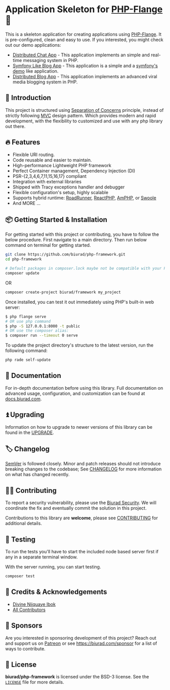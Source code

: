 # Application Skeleton for [PHP-Flange] 👊

This is a skeleton application for creating applications using [PHP-Flange]. It is pre-configured, clean and easy to use. If you interested, you might check out our demo applications:

* [Distributed Chat App][] - This application implements an simple and real-time messaging system in PHP.
* [Symfony Like Blog App][] - This application is a simple and a [symfony's demo][sf-demo] like application.
* [Distributed Blog App][] - This application implements an advanced viral media blogging system in PHP.

## 🔰 Introduction

This project is structured using [Separation of Concerns][SOC] principle, instead of strictly following [MVC] design pattern.
 Which provides modern and rapid development, with the flexibility to customized and use with any php library out there.

## 🔥 Features

- Flexible URI routing.
- Code reusable and easier to maintain.
- High-performance Lightweight PHP framework
- Perfect Container management, Dependency Injection (DI)
- PSR-{2,3,4,6,7,11,15,16,17} compliant
- Integration with external libraries
- Shipped with Tracy exceptions handler and debugger
- Flexible configuration's setup, highly scalable
- Supports hybrid runtime: [RoadRunner], [ReactPHP], [AmPHP], or [Swoole]
- And MORE ...


## 📦 Getting Started & Installation

For getting started with this project or contributing, you have to follow the below procedure. First navigate to a main directory. Then run below command on terminal for getting started.

```sh
git clone https://github.com/biurad/php-framework.git
cd php-framework

# Default packages in composer.lock maybe not be compatible with your PHP version.
composer update
```

OR

```sh
composer create-project biurad/framework my_project
```

Once installed, you can test it out immediately using PHP's built-in web server:

```sh
$ php flange serve
# OR use php command
$ php -S 127.0.0.1:8000 -t public
# OR use the composer alias:
$ composer run --timeout 0 serve
```

To update the project directory's structure to the latest version, run the following command:

```sh
php rade self-update
```

## 📓 Documentation

For in-depth documentation before using this library. Full documentation on advanced usage, configuration, and customization can be found at [docs.biurad.com](https://docs.biurad.com).

## ⏫ Upgrading

Information on how to upgrade to newer versions of this library can be found in the [UPGRADE].

## 🏷️ Changelog

[SemVer](http://semver.org/) is followed closely. Minor and patch releases should not introduce breaking changes to the codebase; See [CHANGELOG] for more information on what has changed recently.

## 👷‍♀️ Contributing

To report a security vulnerability, please use the [Biurad Security](https://security.biurad.com). We will coordinate the fix and eventually commit the solution in this project.

Contributions to this library are **welcome**, please see [CONTRIBUTING] for additional details.

## 🧪 Testing

To run the tests you'll have to start the included node based server first if any in a separate terminal window.

With the server running, you can start testing.

```bash
composer test
```

## 👥 Credits & Acknowledgements

- [Divine Niiquaye Ibok][@divineniiquaye]
- [All Contributors][]

## 🙌 Sponsors

Are you interested in sponsoring development of this project? Reach out and support us on [Patreon](https://www.patreon.com/biurad) or see <https://biurad.com/sponsor> for a list of ways to contribute.

## 📄 License

**biurad/php-framework** is licensed under the BSD-3 license. See the [`LICENSE`](LICENSE) file for more details.

[@divineniiquaye]: https://github.com/divineniiquaye
[UPGRADE]: UPGRADE.md
[CHANGELOG]: CHANGELOG.md
[CONTRIBUTING]: ./.github/CONTRIBUTING.md
[All Contributors]: https://github.com/divineniiquaye/php-framework/contributors
[PHP]: https://php.net
[Composer]: https://getcomposer.org/
[PHP-Flange]: https://github.com/biurad/flange
[RoadRunner]: https://github.com/spiral/roadrunner
[ReactPHP]: https://github.com/reactphp/reactphp
[AmPHP]: https://github.com/amphp/http-server
[Swoole]: https://www.swoole.co.uk/
[Distributed Chat App]: https://github.com/biurad/spacechat
[Distributed Blog App]: https://github.com/biurad/spaceblog
[Symfony Like Blog App]: https://github.com/divineniiquaye/rade-blog
[sf-demo]: https://github.com/symfony/demo
[SOC]: https://en.wikipedia.org/wiki/Separation_of_concerns
[MVC]: https://en.wikipedia.org/wiki/Model-view-controller
